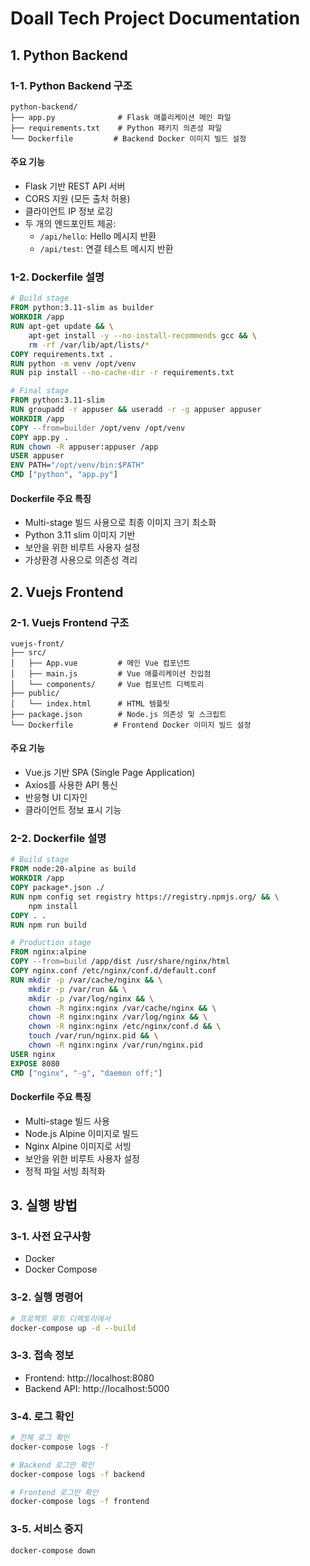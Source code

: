 # Doall Tech Project Documentation

## 1. Python Backend

### 1-1. Python Backend 구조
```
python-backend/
├── app.py              # Flask 애플리케이션 메인 파일
├── requirements.txt    # Python 패키지 의존성 파일
└── Dockerfile         # Backend Docker 이미지 빌드 설정
```

#### 주요 기능
- Flask 기반 REST API 서버
- CORS 지원 (모든 출처 허용)
- 클라이언트 IP 정보 로깅
- 두 개의 엔드포인트 제공:
  - `/api/hello`: Hello 메시지 반환
  - `/api/test`: 연결 테스트 메시지 반환

### 1-2. Dockerfile 설명
```dockerfile
# Build stage
FROM python:3.11-slim as builder
WORKDIR /app
RUN apt-get update && \
    apt-get install -y --no-install-recommends gcc && \
    rm -rf /var/lib/apt/lists/*
COPY requirements.txt .
RUN python -m venv /opt/venv
RUN pip install --no-cache-dir -r requirements.txt

# Final stage
FROM python:3.11-slim
RUN groupadd -r appuser && useradd -r -g appuser appuser
WORKDIR /app
COPY --from=builder /opt/venv /opt/venv
COPY app.py .
RUN chown -R appuser:appuser /app
USER appuser
ENV PATH="/opt/venv/bin:$PATH"
CMD ["python", "app.py"]
```

#### Dockerfile 주요 특징
- Multi-stage 빌드 사용으로 최종 이미지 크기 최소화
- Python 3.11 slim 이미지 기반
- 보안을 위한 비루트 사용자 설정
- 가상환경 사용으로 의존성 격리

## 2. Vuejs Frontend

### 2-1. Vuejs Frontend 구조
```
vuejs-front/
├── src/
│   ├── App.vue         # 메인 Vue 컴포넌트
│   ├── main.js         # Vue 애플리케이션 진입점
│   └── components/     # Vue 컴포넌트 디렉토리
├── public/
│   └── index.html      # HTML 템플릿
├── package.json        # Node.js 의존성 및 스크립트
└── Dockerfile         # Frontend Docker 이미지 빌드 설정
```

#### 주요 기능
- Vue.js 기반 SPA (Single Page Application)
- Axios를 사용한 API 통신
- 반응형 UI 디자인
- 클라이언트 정보 표시 기능

### 2-2. Dockerfile 설명
```dockerfile
# Build stage
FROM node:20-alpine as build
WORKDIR /app
COPY package*.json ./
RUN npm config set registry https://registry.npmjs.org/ && \
    npm install
COPY . .
RUN npm run build

# Production stage
FROM nginx:alpine
COPY --from=build /app/dist /usr/share/nginx/html
COPY nginx.conf /etc/nginx/conf.d/default.conf
RUN mkdir -p /var/cache/nginx && \
    mkdir -p /var/run && \
    mkdir -p /var/log/nginx && \
    chown -R nginx:nginx /var/cache/nginx && \
    chown -R nginx:nginx /var/log/nginx && \
    chown -R nginx:nginx /etc/nginx/conf.d && \
    touch /var/run/nginx.pid && \
    chown -R nginx:nginx /var/run/nginx.pid
USER nginx
EXPOSE 8080
CMD ["nginx", "-g", "daemon off;"]
```

#### Dockerfile 주요 특징
- Multi-stage 빌드 사용
- Node.js Alpine 이미지로 빌드
- Nginx Alpine 이미지로 서빙
- 보안을 위한 비루트 사용자 설정
- 정적 파일 서빙 최적화

## 3. 실행 방법

### 3-1. 사전 요구사항
- Docker
- Docker Compose

### 3-2. 실행 명령어
```bash
# 프로젝트 루트 디렉토리에서
docker-compose up -d --build
```

### 3-3. 접속 정보
- Frontend: http://localhost:8080
- Backend API: http://localhost:5000

### 3-4. 로그 확인
```bash
# 전체 로그 확인
docker-compose logs -f

# Backend 로그만 확인
docker-compose logs -f backend

# Frontend 로그만 확인
docker-compose logs -f frontend
```

### 3-5. 서비스 중지
```bash
docker-compose down
``` 